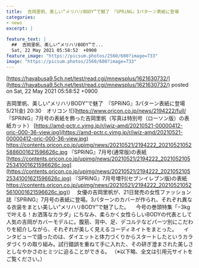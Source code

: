 ```yaml
---
title:  吉岡里帆、美しい“メリハリBODY”で魅了　『SPRiNG』3パターン表紙に登場  
categories:
- news
excerpt: |
  
feature_text: |
  ##  吉岡里帆、美しい“メリハリBODY”で...
  Sat, 22 May 2021 05:58:52  +0900
feature_image: "https://picsum.photos/2560/600?image=733"
image: "https://picsum.photos/2560/600?image=733"
---
```


[https://hayabusa9.5ch.net/test/read.cgi/mnewsplus/1621630732/](https://hayabusa9.5ch.net/test/read.cgi/mnewsplus/1621630732/)
posted on Sat, 22 May 2021 05:58:52  +0900

<!--more-->

吉岡里帆、美しい“メリハリBODY”で魅了　『SPRiNG』3パターン表紙に登場 5/21(金) 20:30　オリコン ![](https://www.oricon.co.jp/news/2194222/full/ 『SPRiNG』7月号の表紙を飾った吉岡里帆（写真は特別号（ローソン版）の表紙カット） [https://amd-pctr.c.yimg.jp/r/iwiz-amd/20210521-00000412-oric-000-36-view.jpg](https://amd-pctr.c.yimg.jp/r/iwiz-amd/20210521-00000412-oric-000-36-view.jpg) https://contents.oricon.co.jp/upimg/news/20210521/2194222_202105210525886001621596626c.jpg 『SPRiNG』7月号(通常版)の表紙 [https://contents.oricon.co.jp/upimg/news/20210521/2194222_202105210525341001621596626c.jpg](https://contents.oricon.co.jp/upimg/news/20210521/2194222_202105210525341001621596626c.jpg) 『SPRiNG』7月号増刊(セブンイレブン版)の表紙 [https://contents.oricon.co.jp/upimg/news/20210521/2194222_202105210525610001621596626c.jpg)](https://contents.oricon.co.jp/upimg/news/20210521/2194222_202105210525610001621596626c.jpg)) 　女優の吉岡里帆が、21日発売の女性ファッション誌『SPRiNG』7月号の表紙に登場。3パターンのカバーが作られ、それぞれ異なる衣装をまとい美しい“メリハリBODY”で魅了した。 　今号の巻頭特集「−3kgで叶える！お洒落なカラダ」にちなみ、柔らかく女性らしいBODYの代表として人気の吉岡がカバーモデルに。腹筋、背中、足、デコルテなどパーツ別にこだわりを紹介しながら、それぞれが美しく見えるコーディネイトをまとった。 　インタビューで語ったのは、ダイエットと体力づくりからスタートしたというカラダづくりの取り組み。試行錯誤を重ねて手に入れた、その研ぎ澄まされた美しさとしなやかさのヒミツに迫ることができる。 （※以下略、全文は引用元サイトをご覧ください。）
